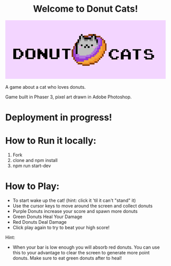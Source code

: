 <h1 align="center"> Welcome to Donut Cats!</h1>
<p align="center"><img src="./public/assets/banner/banner.png"/></p>

A game about a cat who loves donuts.

Game built in Phaser 3, pixel art drawn in Adobe Photoshop.

# Deployment in progress!

# How to Run it locally:

1. Fork
2. clone and npm install
3. npm run start-dev

# How to Play:

- To start wake up the cat! (hint: click it 'til it can't "stand" it)
- Use the cursor keys to move around the screen and collect donuts
- Purple Donuts increase your score and spawn more donuts
- Green Donuts Heal Your Damage
- Red Donuts Deal Damage
- Click play again to try to beat your high score!

Hint:

- When your bar is low enough you will absorb red donuts. You can
  use this to your advantage to clear the screen to generate more point donuts. Make sure to eat green donuts after to heal!
